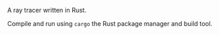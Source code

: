 A ray tracer written in Rust.

Compile and run using `cargo` the Rust package manager and build tool.